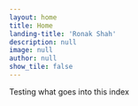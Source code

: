 ```yaml
---
layout: home
title: Home
landing-title: 'Ronak Shah'
description: null
image: null
author: null
show_tile: false
---
```


Testing what goes into this index